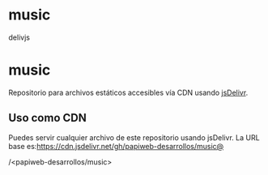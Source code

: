 # music
delivjs
# music

Repositorio para archivos estáticos accesibles vía CDN usando [jsDelivr](https://www.jsdelivr.com/).

## Uso como CDN

Puedes servir cualquier archivo de este repositorio usando jsDelivr. La URL base es:https://cdn.jsdelivr.net/gh/papiweb-desarrollos/music@<main>/<papiweb-desarrollos/music>
